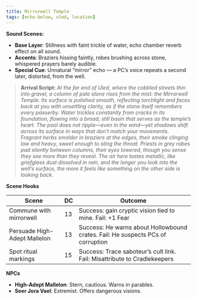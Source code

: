 ```yaml
---
title: Mirrorwell Temple
tags: [echo-below, uled, location]
---
```

**Sound Scenes:**

- **Base Layer**: Stillness with faint trickle of water, echo chamber reverb effect on all sound.
- **Accents**: Braziers hissing faintly, robes brushing across stone, whispered prayers barely audible.
- **Special Cue**: Unnatural “mirror” echo — a PC’s voice repeats a second later, distorted, from the well.

>**Arrival Script:** 
>_At the far end of Uled, where the cobbled streets thin into gravel, a column of pale stone rises from the mist: the Mirrorwell Temple. Its surface is polished smooth, reflecting torchlight and faces back at you with unsettling clarity, as if the stone itself remembers every passerby. Water trickles constantly from cracks in its foundation, flowing into a broad, still basin that serves as the temple’s heart. The pool does not ripple—even in the wind—yet shadows shift across its surface in ways that don’t match your movements. Fragrant herbs smolder in braziers at the edges, their smoke clinging low and heavy, sweet enough to sting the throat. Priests in grey robes pad silently between columns, their eyes lowered, though you sense they see more than they reveal. The air here tastes metallic, like griefglass dust dissolved in rain, and the longer you look into the well’s surface, the more it feels like something on the other side is looking back._

**Scene Hooks**

| Scene                        | DC  | Outcome                                                                         |
| ---------------------------- | --- | ------------------------------------------------------------------------------- |
| Commune with mirrorwell      | 13  | Success: gain cryptic vision tied to mine. Fail: +1 Fear                        |
| Persuade High-Adept Mallelon | 13  | Success: He warns about Hollowbound crates. Fail: He suspects PCs of corruption |
| Spot ritual markings         | 15  | Success: Trace saboteur’s cult link. Fail: Misattribute to Cradlekeepers        |
  
**NPCs**

- **High-Adept Mallelon**: Stern, cautious. Warns in parables.
- **Seer Jora Vael**: Extremist. Offers dangerous visions.